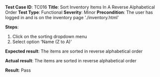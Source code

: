 **Test Case ID**: TC016
**Title**: Sort Inventory Items In A Reverse Alphabetical Order
**Test Type**: Functional
**Severity**: Minor
**Precondition**: The user has logged in and is on the inventory page './inventory.html'

**Steps**:
1. Click on the sorting dropdown menu
2. Select option 'Name (Z to A)'

**Expected result**: The items are sorted in reverse alphabetical order

**Actual result**: The items are sorted in reverse alphabetical order

**Result**: Pass
